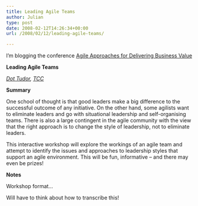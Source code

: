 ```yaml
---
title: Leading Agile Teams
author: Julian
type: post
date: 2008-02-12T14:26:34+00:00
url: /2008/02/12/leading-agile-teams/

---
```

I’m blogging the conference [Agile Approaches for Delivering Business Value][1]

**Leading Agile Teams**

_[Dot Tudor][2], [TCC][3]_

**Summary**

One school of thought is that good leaders make a big difference to the successful outcome of any initiative. On the other hand, some agilists want to eliminate leaders and go with situational leadership and self-organising teams. There is also a large contingent in the agile community with the view that the right approach is to change the style of leadership, not to eliminate leaders.

This interactive workshop will explore the workings of an agile team and attempt to identify the issues and approaches to leadership styles that support an agile environment. This will be fun, informative &#8211; and there may even be prizes!

**Notes**

Workshop format…

Will have to think about how to transcribe this!

 [1]: http://www.unicom.co.uk/product_detail.asp?prdid=1547
 [2]: http://www.linkedin.com/pub/1/b0/aa0
 [3]: http://www.tcc-net.com/